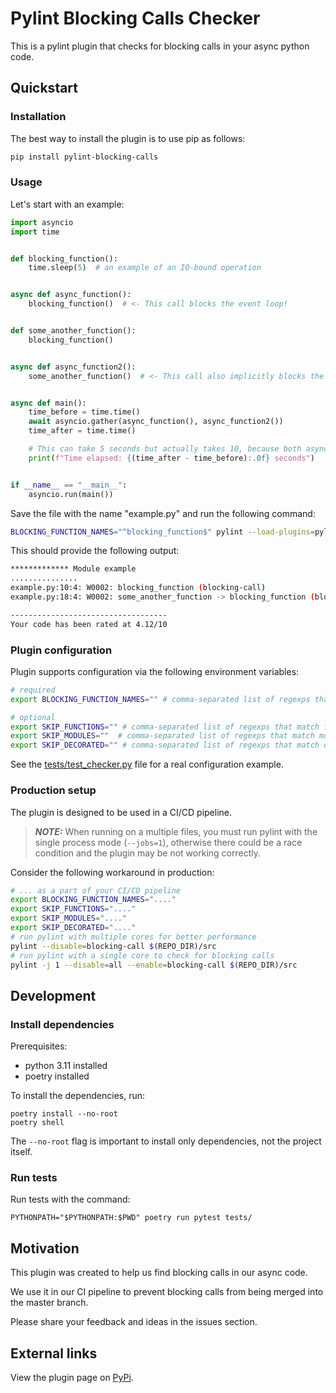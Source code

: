 # Pylint Blocking Calls Checker

This is a pylint plugin that checks for blocking calls in your async python code.

## Quickstart

### Installation

The best way to install the plugin is to use pip as follows:
```bash
pip install pylint-blocking-calls
```

### Usage

Let's start with an example:

```python
import asyncio
import time


def blocking_function():
    time.sleep(5)  # an example of an IO-bound operation


async def async_function():
    blocking_function()  # <- This call blocks the event loop!


def some_another_function():
    blocking_function()


async def async_function2():
    some_another_function()  # <- This call also implicitly blocks the event loop.


async def main():
    time_before = time.time()
    await asyncio.gather(async_function(), async_function2())
    time_after = time.time()

    # This can take 5 seconds but actually takes 10, because both async functions block the event loop
    print(f"Time elapsed: {(time_after - time_before):.0f} seconds")


if __name__ == "__main__":
    asyncio.run(main())
```

Save the file with the name "example.py" and run the following command:

```bash
BLOCKING_FUNCTION_NAMES="^blocking_function$" pylint --load-plugins=pylint_blocking_calls example.py
```

This should provide the following output:
```bash
************* Module example
...............
example.py:10:4: W0002: blocking_function (blocking-call)
example.py:18:4: W0002: some_another_function -> blocking_function (blocking-call)

-----------------------------------
Your code has been rated at 4.12/10
```

### Plugin configuration

Plugin supports configuration via the following environment variables:
```bash
# required
export BLOCKING_FUNCTION_NAMES="" # comma-separated list of regexps that match blocking function names in your project

# optional
export SKIP_FUNCTIONS="" # comma-separated list of regexps that match function names that should be skipped
export SKIP_MODULES=""  # comma-separated list of regexps that match module names that should be skipped
export SKIP_DECORATED="" # comma-separated list of regexps that match decorator names that should be skipped
```

See the [tests/test_checker.py](./tests/test_checker.py) file for a real configuration example.

### Production setup

The plugin is designed to be used in a CI/CD pipeline.

> **_NOTE:_**  When running on a multiple files, you must run pylint with the single process mode (`--jobs=1`), otherwise there could be a race condition and the plugin may be not working correctly.

Consider the following workaround in production:
```bash
# ... as a part of your CI/CD pipeline
export BLOCKING_FUNCTION_NAMES="...."
export SKIP_FUNCTIONS="...."
export SKIP_MODULES="...."
export SKIP_DECORATED="...."
# run pylint with multiple cores for better performance
pylint --disable=blocking-call $(REPO_DIR)/src
# run pylint with a single core to check for blocking calls
pylint -j 1 --disable=all --enable=blocking-call $(REPO_DIR)/src
```

## Development

### Install dependencies

Prerequisites:
- python 3.11 installed
- poetry installed

To install the dependencies, run:
```shell
poetry install --no-root
poetry shell
```

The `--no-root` flag is important to install only dependencies, not the project itself.

### Run tests

Run tests with the command:
```shell
PYTHONPATH="$PYTHONPATH:$PWD" poetry run pytest tests/
```

## Motivation

This plugin was created to help us find blocking calls in our async code. 

We use it in our CI pipeline to prevent blocking calls from being merged into the master branch.

Please share your feedback and ideas in the issues section.

## External links

View the plugin page on [PyPi](https://pypi.org/project/pylint-blocking-calls/).
